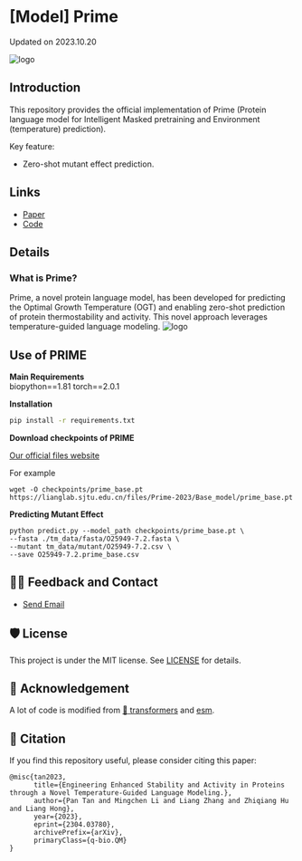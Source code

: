 # [Model] Prime


Updated on 2023.10.20

![logo](band.png)
## Introduction

This repository provides the official implementation of Prime (Protein language model for Intelligent Masked pretraining and Environment (temperature) prediction).

Key feature:
- Zero-shot mutant effect prediction.

## Links

- [Paper](https://arxiv.org/abs/2304.03780)
- [Code](https://github.com/ai4protein/Prime) 

## Details

### What is Prime?
Prime, a novel protein language model, has been developed for predicting the Optimal Growth Temperature (OGT) and enabling zero-shot prediction of protein thermostability and activity. This novel approach leverages temperature-guided language modeling.
![logo](model.png)


## Use of PRIME

**Main Requirements**  
biopython==1.81
torch==2.0.1

**Installation**
```bash
pip install -r requirements.txt
```

**Download checkpoints of PRIME**

[Our official files website](https://lianglab.sjtu.edu.cn/files/Prime-2023/)

For example
```shell
wget -O checkpoints/prime_base.pt https://lianglab.sjtu.edu.cn/files/Prime-2023/Base_model/prime_base.pt
```

**Predicting Mutant Effect**
```shell
python predict.py --model_path checkpoints/prime_base.pt \
--fasta ./tm_data/fasta/O25949-7.2.fasta \
--mutant tm_data/mutant/O25949-7.2.csv \
--save O25949-7.2.prime_base.csv
```

## 🙋‍♀️ Feedback and Contact

- [Send Email](mailto:ginnmelich@gmail.com)

## 🛡️ License

This project is under the MIT license. See [LICENSE](LICENSE) for details.

## 🙏 Acknowledgement

A lot of code is modified from [🤗 transformers](https://github.com/huggingface/transformers) and [esm](https://github.com/facebookresearch/esm).

## 📝 Citation

If you find this repository useful, please consider citing this paper:
```
@misc{tan2023,
      title={Engineering Enhanced Stability and Activity in Proteins through a Novel Temperature-Guided Language Modeling.}, 
      author={Pan Tan and Mingchen Li and Liang Zhang and Zhiqiang Hu and Liang Hong},
      year={2023},
      eprint={2304.03780},
      archivePrefix={arXiv},
      primaryClass={q-bio.QM}
}
```